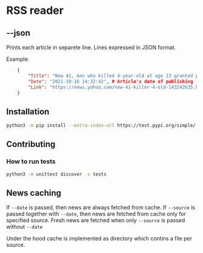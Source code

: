 # RSS reader
## --json
Prints each article in separete line. Lines expressed in JSON format.


Example:
```json
	{
		"Title": "Now 41, man who killed 4-year-old at age 13 granted parole", # Article's title
		"Date": "2021-10-16 14:32:42", # Article's date of publishing
		"Link": "https://news.yahoo.com/now-41-killer-4-old-143242635.html" # Link to article
	}
```

## Installation

```bash
python3 -m pip install --extra-index-url https://test.pypi.org/simple/ rss-reader-by-andrew-zabolotsky
```
## Contributing
### How to run tests

```bash
python3 -m unittest discover -s tests
```

## News caching

If `--date` is passed, then news are always fetched from cache. 
If `--source` is passed together with `--date`, then news are fetched from cache only for specified source. 
Fresh news are fetched when only `--source` is passed without `--date`

Under the hood cache is implemented as directory which contins a file per source.
